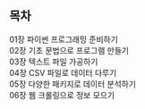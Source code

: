 ## 목차  
01장 파이썬 프로그래밍 준비하기   
02장 기초 문법으로 프로그램 만들기  
03장 텍스트 파일 가공하기  
04장 CSV 파일로 데이터 다루기  
05장 다양한 패키지로 데이터 분석하기  
06장 웹 크롤링으로 정보 모으기  
